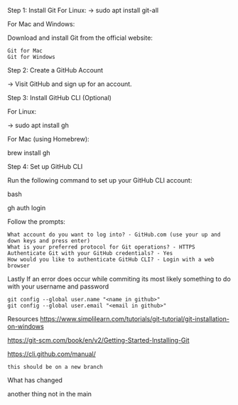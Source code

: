 Step 1: Install Git
For Linux:
-> sudo apt install git-all

For Mac and Windows:

Download and install Git from the official website:

    Git for Mac
    Git for Windows

Step 2: Create a GitHub Account

-> Visit GitHub and sign up for an account.

Step 3: Install GitHub CLI (Optional)

For Linux:

-> sudo apt install gh

For Mac (using Homebrew):

brew install gh

Step 4: Set up GitHub CLI

Run the following command to set up your GitHub CLI account:

bash

gh auth login

Follow the prompts:

    What account do you want to log into? - GitHub.com (use your up and down keys and press enter)
    What is your preferred protocol for Git operations? - HTTPS
    Authenticate Git with your GitHub credentials? - Yes
    How would you like to authenticate GitHub CLI? - Login with a web browser

Lastly If an error does occur while commiting its most likely something to do with your username and password

```
git config --global user.name "<name in github>"
git config --global user.email "<email in github>"

```

Resources
https://www.simplilearn.com/tutorials/git-tutorial/git-installation-on-windows

https://git-scm.com/book/en/v2/Getting-Started-Installing-Git

https://cli.github.com/manual/

```
this should be on a new branch
```

What has changed

another thing not in the main
